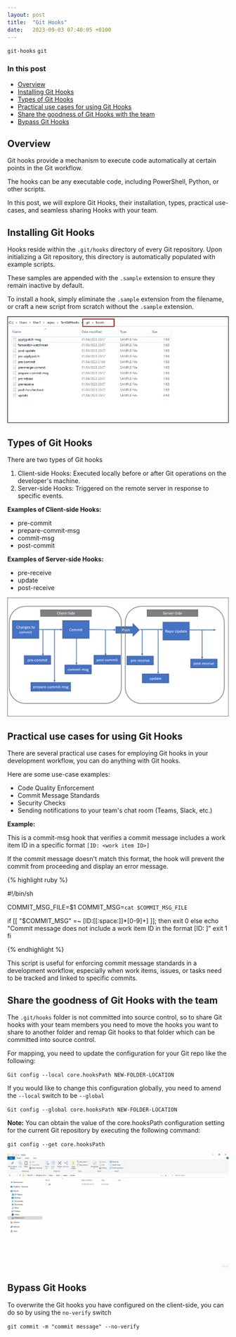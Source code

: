 ```yaml
---
layout: post
title:  "Git Hooks"
date:   2023-09-03 07:40:05 +0100
---
```


`git-hooks` `git`

### In this post

- [Overview](#overview)
- [Installing Git Hooks](#installing-git-hooks)
- [Types of Git Hooks](#types-of-git-hooks)
- [Practical use cases for using Git Hooks](#practical-use-cases-for-using-git-hooks)
- [Share the goodness of Git Hooks with the team](#share-the-goodness-of-git-hooks-with-the-team)
- [Bypass Git Hooks](#bypass-git-hooks)

## Overview

Git hooks provide a mechanism to execute code automatically at certain points in the Git workflow.

The hooks can be any executable code, including PowerShell, Python, or other scripts.

In this post, we will explore Git Hooks, their installation, types, practical use-cases, and seamless sharing Hooks with your team.

## Installing Git Hooks

Hooks reside within the `.git/hooks` directory of every Git repository. Upon initializing a Git repository, this directory is automatically populated with example scripts.

These samples are appended with the `.sample` extension to ensure they remain inactive by default.

To install a hook, simply eliminate the `.sample` extension from the filename, or craft a new script from scratch without the `.sample` extension.

![Samples](/assets/images/git-hooks/samples.png)

## Types of Git Hooks

There are two types of Git hooks

1. Client-side Hooks: Executed locally before or after Git operations on the developer's machine.
1. Server-side Hooks: Triggered on the remote server in response to specific events.

**Examples of Client-side Hooks:**
- pre-commit
- prepare-commit-msg
- commit-msg
- post-commit

**Examples of Server-side Hooks:**
- pre-receive
- update
- post-receive

![Client Side & Server Side Hooks](/assets/images/git-hooks/serverside-clientside-hooks.png)

## Practical use cases for using Git Hooks

There are several practical use cases for employing Git hooks in your development workflow, you can do anything with Git hooks.

Here are some use-case examples:

- Code Quality Enforcement
- Commit Message Standards
- Security Checks
- Sending notifications to your team's chat room (Teams, Slack, etc.)

**Example:** 

This is a commit-msg hook that verifies a commit message includes a work item ID in a specific format `[ID: <work item ID>] `

If the commit message doesn't match this format, the hook will prevent the commit from proceeding and display an error message.

{% highlight ruby %}

#!/bin/sh

COMMIT_MSG_FILE=$1
COMMIT_MSG=`cat $COMMIT_MSG_FILE`

if [[ "$COMMIT_MSG" =~ \[ID:[[:space:]]*[0-9]+\] ]]; then
  exit 0
else
  echo "Commit message does not include a work item ID in the format [ID: <work item ID>]"
  exit 1
fi

{% endhighlight %}

This script is useful for enforcing commit message standards in a development workflow, especially when work items, issues, or tasks need to be tracked and linked to specific commits.

## Share the goodness of Git Hooks with the team

The `.git/hooks` folder is not committed into source control, so to share Git hooks with your team members you need to move the hooks you want to share to another folder and remap Git hooks to that folder which can be committed into source control.

For mapping, you need to update the configuration for your Git repo like the following:

`Git config --local core.hooksPath NEW-FOLDER-LOCATION`

If you would like to change this configuration globally, you need to amend the `--local` switch to be `--global`

`Git config --global core.hooksPath NEW-FOLDER-LOCATION`

**Note:** You can obtain the value of the core.hooksPath configuration setting for the current Git repository by executing the following command:

`git config --get core.hooksPath`

![Share Git Hooks](/assets/images/git-hooks/share-hooks.gif)

## Bypass Git Hooks

To overwrite the Git hooks you have configured on the client-side, you can do so by using the `no-verify` switch

`git commit -m "commit message" --no-verify`

<script src="https://gist.github.com/RehabAbotalep/e2c5526fecddce243c71fe4678c40f88.js"></script>
